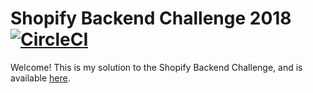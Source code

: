 # Shopify Backend Challenge 2018 [![CircleCI](https://circleci.com/gh/peterzhu2118/shopify-backend-2018/tree/master.svg?style=svg)](https://circleci.com/gh/peterzhu2118/shopify-backend-2018/tree/master)

Welcome! This is my solution to the Shopify Backend Challenge, and is available [here](https://shopify-challenge.peterzhu.ca). 
